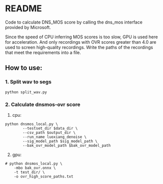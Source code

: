 # README

Code to calculate DNS_MOS score by calling the dns_mos interface provided by Microsoft.

Since the speed of CPU inferring MOS scores is too slow, GPU is used here for acceleration. 
And only recordings with OVR scores greater than 4.0 are used to screen high-quality recordings. 
Write the paths of the recordings that meet the requirements into a file.


## How to use:

### 1. Split wav to segs
```
python split_wav.py
```


### 2. Calculate dnsmos-ovr score
1. cpu:
```
python dnsmos_local.py \
        --testset_dir $data_dir \
        --csv_path $output_dir \
        --run_name luoxiang_denoise \
        --sig_model_path $sig_model_path \
        --bak_ovr_model_path $bak_ovr_model_path

```

2. gpu:
```
# python dnsmos_local.py \ 
    -mbo bak_ovr.onnx \ 
    -t test_dir/ \ 
    -o ovr_high_score_paths.txt

```